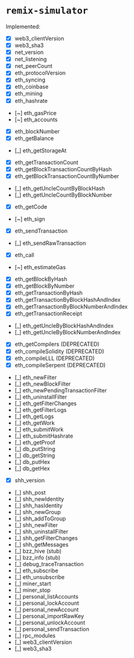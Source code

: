 # `remix-simulator`

Implemented:

* [X] web3_clientVersion
* [X] web3_sha3
* [X] net_version
* [X] net_listening
* [X] net_peerCount
* [X] eth_protocolVersion
* [X] eth_syncing
* [X] eth_coinbase
* [X] eth_mining
* [X] eth_hashrate
* [~] eth_gasPrice
* [~] eth_accounts
* [X] eth_blockNumber
* [X] eth_getBalance
* [_] eth_getStorageAt
* [X] eth_getTransactionCount
* [X] eth_getBlockTransactionCountByHash
* [X] eth_getBlockTransactionCountByNumber
* [_] eth_getUncleCountByBlockHash
* [_] eth_getUncleCountByBlockNumber
* [X] eth_getCode
* [~] eth_sign
* [X] eth_sendTransaction
* [_] eth_sendRawTransaction
* [X] eth_call
* [~] eth_estimateGas
* [X] eth_getBlockByHash
* [X] eth_getBlockByNumber
* [X] eth_getTransactionByHash
* [X] eth_getTransactionByBlockHashAndIndex
* [X] eth_getTransactionByBlockNumberAndIndex
* [X] eth_getTransactionReceipt
* [_] eth_getUncleByBlockHashAndIndex
* [_] eth_getUncleByBlockNumberAndIndex
* [X] eth_getCompilers (DEPRECATED)
* [X] eth_compileSolidity (DEPRECATED)
* [X] eth_compileLLL (DEPRECATED)
* [X] eth_compileSerpent (DEPRECATED)
* [_] eth_newFilter
* [_] eth_newBlockFilter
* [_] eth_newPendingTransactionFilter
* [_] eth_uninstallFilter
* [_] eth_getFilterChanges
* [_] eth_getFilterLogs
* [_] eth_getLogs
* [_] eth_getWork
* [_] eth_submitWork
* [_] eth_submitHashrate
* [_] eth_getProof
* [_] db_putString
* [_] db_getString
* [_] db_putHex
* [_] db_getHex
* [X] shh_version
* [_] shh_post
* [_] shh_newIdentity
* [_] shh_hasIdentity
* [_] shh_newGroup
* [_] shh_addToGroup
* [_] shh_newFilter
* [_] shh_uninstallFilter
* [_] shh_getFilterChanges
* [_] shh_getMessages
* [_] bzz_hive (stub)
* [_] bzz_info (stub)
* [_] debug_traceTransaction
* [_] eth_subscribe
* [_] eth_unsubscribe
* [_] miner_start
* [_] miner_stop
* [_] personal_listAccounts
* [_] personal_lockAccount
* [_] personal_newAccount
* [_] personal_importRawKey
* [_] personal_unlockAccount
* [_] personal_sendTransaction
* [_] rpc_modules
* [_] web3_clientVersion
* [_] web3_sha3

